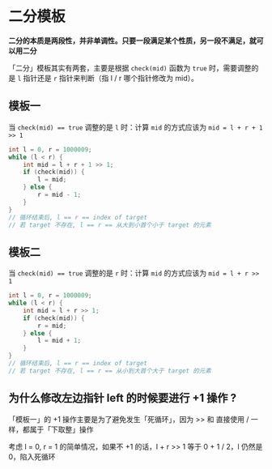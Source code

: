 # 二分模板

**二分的本质是两段性，并非单调性。只要一段满足某个性质，另一段不满足，就可以用二分**

「二分」模板其实有两套，主要是根据 `check(mid)` 函数为 `true` 时，需要调整的是 `l` 指针还是 `r` 指针来判断（指 l / r 哪个指针修改为 mid）。

## 模板一
当 `check(mid) == true` 调整的是 `l` 时：计算 `mid` 的方式应该为 `mid = l + r + 1 >> 1`
```cpp
int l = 0, r = 1000009;
while (l < r) {
    int mid = l + r + 1 >> 1;
    if (check(mid)) {
        l = mid;
    } else {
        r = mid - 1;
    }
}
// 循环结束后, l == r == index of target
// 若 target 不存在, l == r == 从大到小首个小于 target 的元素
```

## 模板二
当 `check(mid) == true` 调整的是 `r` 时：计算 `mid` 的方式应该为 `mid = l + r >> 1`
```cpp
int l = 0, r = 1000009;
while (l < r) {
    int mid = l + r >> 1;
    if (check(mid)) {
        r = mid;
    } else {
        l = mid + 1;
    }
}
// 循环结束后, l == r == index of target
// 若 target 不存在, l == r == 从小到大首个大于 target 的元素
```

## 为什么修改左边指针 left 的时候要进行 +1 操作 ?

「模板一」的 +1 操作主要是为了避免发生「死循环」，因为 >> 和 直接使用 / 一样，都属于「下取整」操作

考虑 l = 0, r = 1 的简单情况，如果不 +1 的话，l + r >> 1 等于 0 + 1 / 2，l 仍然是 0，陷入死循环

